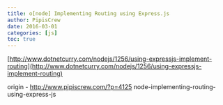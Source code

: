 ```yaml
---
title: o[node] Implementing Routing using Express.js
author: PipisCrew
date: 2016-03-01
categories: [js]
toc: true
---
```


[http://www.dotnetcurry.com/nodejs/1256/using-expressjs-implement-routing](http://www.dotnetcurry.com/nodejs/1256/using-expressjs-implement-routing)

origin - http://www.pipiscrew.com/?p=4125 node-implementing-routing-using-express-js